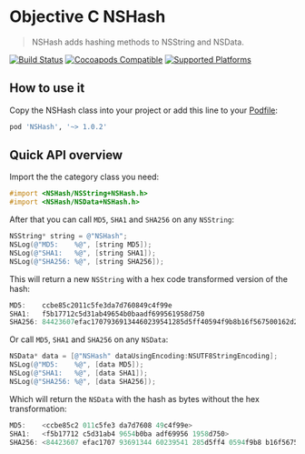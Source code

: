 # Objective C NSHash

> NSHash adds hashing methods to NSString and NSData.

[![Build Status](https://travis-ci.org/jerolimov/NSHash.svg)](https://travis-ci.org/jerolimov/NSHash)
[![Cocoapods Compatible](https://img.shields.io/cocoapods/v/NSHash.svg)](https://img.shields.io/cocoapods/v/NSHash.svg)
[![Supported Platforms](https://img.shields.io/cocoapods/p/NSHash.svg?style=flat)](http://cocoadocs.org/docsets/NSHash)

## How to use it

Copy the NSHash class into your project or add this line to your [Podfile](http://cocoapods.org/):

```ruby
pod 'NSHash', '~> 1.0.2'
```

## Quick API overview

Import the the category class you need:

```objectivec
#import <NSHash/NSString+NSHash.h>
#import <NSHash/NSData+NSHash.h>
```

After that you can call `MD5`, `SHA1` and `SHA256` on any `NSString`:

```objectivec
NSString* string = @"NSHash";
NSLog(@"MD5:    %@", [string MD5]);
NSLog(@"SHA1:   %@", [string SHA1]);
NSLog(@"SHA256: %@", [string SHA256]);
```

This will return a new `NSString` with a hex code transformed version of the hash:

```objectivec
MD5:    ccbe85c2011c5fe3da7d760849c4f99e
SHA1:   f5b17712c5d31ab49654b0baadf699561958d750
SHA256: 84423607efac17079369134460239541285d5ff40594f9b8b16f567500162d2e
```

Or call `MD5`, `SHA1` and `SHA256` on any `NSData`:

```objectivec
NSData* data = [@"NSHash" dataUsingEncoding:NSUTF8StringEncoding];
NSLog(@"MD5:    %@", [data MD5]);
NSLog(@"SHA1:   %@", [data SHA1]);
NSLog(@"SHA256: %@", [data SHA256]);
```

Which will return the `NSData` with the hash as bytes without the hex transformation:

```objectivec
MD5:    <ccbe85c2 011c5fe3 da7d7608 49c4f99e>
SHA1:   <f5b17712 c5d31ab4 9654b0ba adf69956 1958d750>
SHA256: <84423607 efac1707 93691344 60239541 285d5ff4 0594f9b8 b16f5675 00162d2e>
```
